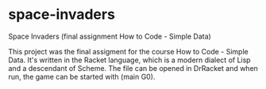 # space-invaders
Space Invaders (final assignment How to Code - Simple Data)

This project was the final assigment for the course How to Code - Simple Data. It's written in the Racket language, which is a modern dialect of Lisp and a descendant of Scheme. The file can be opened in DrRacket and when run, the game can be started with (main G0).

